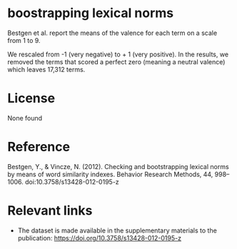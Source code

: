 # boostrapping lexical norms

Bestgen et al. report the means of the valence for each term on a scale from 1 to 9.

We rescaled from -1 (very negative) to + 1 (very positive). In the results, we removed the terms that scored a perfect zero (meaning a neutral valence) which leaves 17,312 terms.


# License
None found

# Reference
Bestgen, Y., & Vincze, N. (2012). Checking and bootstrapping lexical norms by means of word similarity indexes. Behavior Research Methods, 44, 998–1006. doi:10.3758/s13428-012-0195-z


# Relevant links

+ The dataset is made available in the supplementary materials to the publication: https://doi.org/10.3758/s13428-012-0195-z


